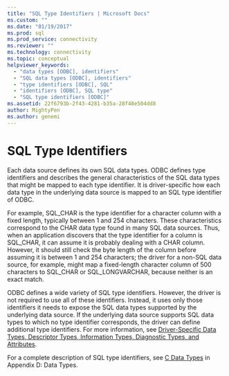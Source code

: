 ```yaml
---
title: "SQL Type Identifiers | Microsoft Docs"
ms.custom: ""
ms.date: "01/19/2017"
ms.prod: sql
ms.prod_service: connectivity
ms.reviewer: ""
ms.technology: connectivity
ms.topic: conceptual
helpviewer_keywords: 
  - "data types [ODBC], identifiers"
  - "SQL data types [ODBC], identifiers"
  - "type identifiers [ODBC], SQL"
  - "identifiers [ODBC], SQL type"
  - "SQL type identifiers [ODBC]"
ms.assetid: 22f6793b-2f43-4281-b35a-28f48e504dd8
author: MightyPen
ms.author: genemi
---
```

# SQL Type Identifiers
Each data source defines its own SQL data types. ODBC defines type identifiers and describes the general characteristics of the SQL data types that might be mapped to each type identifier. It is driver-specific how each data type in the underlying data source is mapped to an SQL type identifier of ODBC.  
  
 For example, SQL_CHAR is the type identifier for a character column with a fixed length, typically between 1 and 254 characters. These characteristics correspond to the CHAR data type found in many SQL data sources. Thus, when an application discovers that the type identifier for a column is SQL_CHAR, it can assume it is probably dealing with a CHAR column. However, it should still check the byte length of the column before assuming it is between 1 and 254 characters; the driver for a non-SQL data source, for example, might map a fixed-length character column of 500 characters to SQL_CHAR or SQL_LONGVARCHAR, because neither is an exact match.  
  
 ODBC defines a wide variety of SQL type identifiers. However, the driver is not required to use all of these identifiers. Instead, it uses only those identifiers it needs to expose the SQL data types supported by the underlying data source. If the underlying data source supports SQL data types to which no type identifier corresponds, the driver can define additional type identifiers. For more information, see [Driver-Specific Data Types, Descriptor Types, Information Types, Diagnostic Types, and Attributes](../../../odbc/reference/develop-app/driver-specific-data-types-descriptor-information-diagnostic.md).  
  
 For a complete description of SQL type identifiers, see [C Data Types](../../../odbc/reference/appendixes/c-data-types.md) in Appendix D: Data Types.
